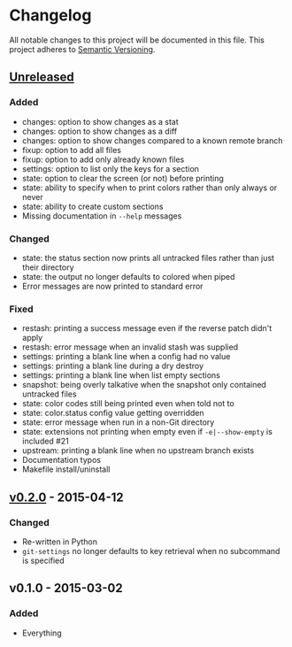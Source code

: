 # Changelog

All notable changes to this project will be documented in this file. This project adheres to [Semantic Versioning](http://semver.org).

## [Unreleased][]
### Added
- changes: option to show changes as a stat
- changes: option to show changes as a diff
- changes: option to show changes compared to a known remote branch
- fixup: option to add all files
- fixup: option to add only already known files
- settings: option to list only the keys for a section
- state: option to clear the screen (or not) before printing
- state: ability to specify when to print colors rather than only always or never
- state: ability to create custom sections
- Missing documentation in `--help` messages

### Changed
- state: the status section now prints all untracked files rather than just their directory
- state: the output no longer defaults to colored when piped
- Error messages are now printed to standard error

### Fixed
- restash: printing a success message even if the reverse patch didn't apply
- restash: error message when an invalid stash was supplied
- settings: printing a blank line when a config had no value
- settings: printing a blank line during a dry destroy
- settings: printing a blank line when list empty sections
- snapshot: being overly talkative when the snapshot only contained untracked files
- state: color codes still being printed even when told not to
- state: color.status config value getting overridden
- state: error message when run in a non-Git directory
- state: extensions not printing when empty even if `-e|--show-empty` is included #21
- upstream: printing a blank line when no upstream branch exists
- Documentation typos
- Makefile install/uninstall

## [v0.2.0][] - 2015-04-12
### Changed
- Re-written in Python
- `git-settings` no longer defaults to key retrieval when no subcommand is specified

## v0.1.0 - 2015-03-02
### Added
- Everything

[Unreleased]: https://github.com/Brickstertwo/git-commands/compare/v0.2.0...HEAD
[v0.2.0]: https://github.com/Brickstertwo/git-commands/compare/v0.1.0...v0.2.0
